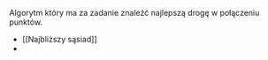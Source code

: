 Algorytm który ma za zadanie znaleźć najlepszą drogę w połączeniu punktów.
- [[Najbliższy sąsiad]]
- 